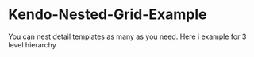 # Kendo-Nested-Grid-Example

You can nest detail templates as many as you need. Here i example for 3 level hierarchy
